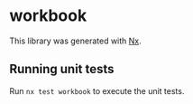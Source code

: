 # workbook

This library was generated with [Nx](https://nx.dev).

## Running unit tests

Run `nx test workbook` to execute the unit tests.
